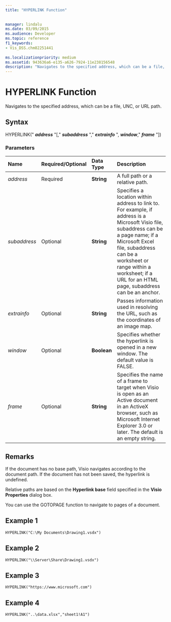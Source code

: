 ```yaml
---
title: "HYPERLINK Function"
 
 
manager: lindalu
ms.date: 03/09/2015
ms.audience: Developer
ms.topic: reference
f1_keywords:
- Vis_DSS.chm82251441
 
ms.localizationpriority: medium
ms.assetid: 943636a6-e135-a626-7924-11e238156548
description: "Navigates to the specified address, which can be a file, UNC, or URL path."
---
```


# HYPERLINK Function

Navigates to the specified address, which can be a file, UNC, or URL path.
  
## Syntax

HYPERLINK(" ***address*** "[," ***subaddress*** "," ***extrainfo*** ", ***window***," ***frame*** "])
  
### Parameters

|**Name**|**Required/Optional**|**Data Type**|**Description**|
|:-----|:-----|:-----|:-----|
| *address* <br/> |Required  <br/> |**String** <br/> |A full path or a relative path. |
| *subaddress* <br/> |Optional  <br/> |**String** <br/> |Specifies a location within address to link to. For example, if address is a Microsoft Visio file, subaddress can be a page name; if a Microsoft Excel file, subaddress can be a worksheet or range within a worksheet; if a URL for an HTML page, subaddress can be an anchor. |
| *extrainfo* <br/> |Optional  <br/> |**String** <br/> |Passes information used in resolving the URL, such as the coordinates of an image map. |
| *window* <br/> |Optional  <br/> |**Boolean** <br/> |Specifies whether the hyperlink is opened in a new window. The default value is FALSE. |
| *frame* <br/> |Optional  <br/> |**String** <br/> | Specifies the name of a frame to target when Visio is open as an Active document in an ActiveX browser, such as Microsoft Internet Explorer 3.0 or later. The default is an empty string. |

## Remarks

If the document has no base path, Visio navigates according to the document path. If the document has not been saved, the hyperlink is undefined.
  
Relative paths are based on the **Hyperlink base** field specified in the **Visio Properties** dialog box.
  
You can use the GOTOPAGE function to navigate to pages of a document.
  
## Example 1

 `HYPERLINK("C:\My Documents\Drawing1.vsdx")`
  
## Example 2

 `HYPERLINK("\\Server\Share\Drawing1.vsdx")`
  
## Example 3

 `HYPERLINK("https://www.microsoft.com")`
  
## Example 4

 `HYPERLINK("..\data.xlsx","sheet1!A1")`
  